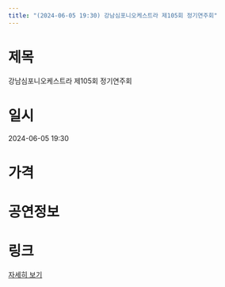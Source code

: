```yaml
---
title: "(2024-06-05 19:30) 강남심포니오케스트라 제105회 정기연주회"
---
```


# 제목
강남심포니오케스트라 제105회 정기연주회

# 일시
2024-06-05 19:30

# 가격


# 공연정보
  
  


# 링크
[자세히 보기](https://www.sac.or.kr/site/main/show/show_view?SN=66642 "https://www.sac.or.kr/site/main/show/show_view?SN=66642")
